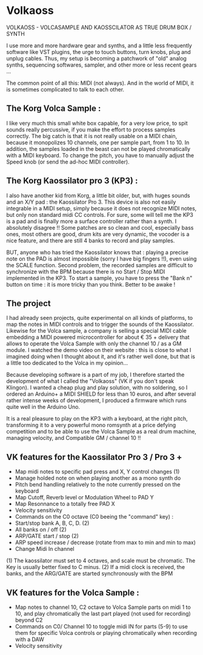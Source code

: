 # Volkaoss
VOLKAOSS -  VOLCASAMPLE AND KAOSSCILATOR AS TRUE DRUM BOX / SYNTH

I use more and more hardware gear and synths, and a little less frequently software like VST plugins, the urge to touch buttons, turn knobs, plug and unplug cables. Thus, my setup is becoming a patchwork of "old" analog synths, sequencing softwares, sampler, and other more or less recent gears ...

The common point of all this: MIDI (not always). And in the world of MIDI, it is sometimes complicated to talk to each other.

## The Korg Volca Sample :

I like very much this small white box capable, for a very low price, to spit sounds really percussive, if you make the effort to process samples correctly. The big catch is that it is not really usable on a MIDI chain, because it monopolizes 10 channels, one per sample part, from 1 to 10.   In addition, the samples loaded in the beast can not be played chromatically with a MIDI keyboard. To change the pitch, you have to manually adjust the Speed knob (or send the ad-hoc MIDI controller).

## The Korg Kaossilator pro 3 (KP3) :
I also have another kid from Korg, a little bit older, but, with huges sounds and an X/Y pad : the Kaossilator Pro 3. This device is also not easily integrable in a MIDI setup, simply because it does not recognize MIDI notes, but only non standard midi CC controls.  For sure, some will tell me the KP3 is a pad and is finally more a surface controller rather than a synth. I absolutely disagree !! Some patches are so clean and cool, especially bass ones, most others are good, drum kits are very dynamic, the vocoder is a nice feature, and there are still 4 banks to record and play samples.

BUT, anyone who has tried the Kaossilator knows that : playing a precise note on the PAD is almost impossible (sorry I have big fingers !!), even using the SCALE function. Second problem, the recorded samples are difficult to synchronize with the BPM because there is no Start / Stop MIDI implemented in the KP3. To start a sample, you have to press the "Bank n" button on time : it is more tricky than you think. Better to be awake ! 

## The project

I had already seen projects, quite experimental on all kinds of platforms, to map the notes in MIDI controls and to trigger the sounds of the Kaossilator. Likewise for the Volca sample, a company is selling a special MIDI cable embedding a MIDI powered microcontroller for about € 35 + delivery that allows to operate the Volca Sample with only the channel 10 / as a GM module. I watched the demo video on their website : this is close to what I imagined doing when I thought about it, and it's rather well done, but that is a little too dedicated to the Volca in my opinion...

Because developing software is a part of my job, I therefore started the development of what I called the "Volkaoss" (VK if you don't speak Klingon). I wanted a cheap plug and play solution, with no soldering, so I ordered an Arduino+ a MIDI SHIELD for less than 10 euros, and after several rather intense weeks of development, I produced a firmware which runs quite well in the Arduino Uno.

It is a real pleasure to play on the KP3 with a keyboard, at the right pitch, transforming it to a very powerful mono romsynth at a price defying competition and to be able to use the Volca Sample as a real drum machine, managing velocity, and Compatible GM / channel 10 !!

## VK features for the Kaossilator Pro 3 / Pro 3 +

- Map midi notes to specific pad press and X, Y control changes (1)
- Manage holded note on when playing another as a mono synth do
- Pitch bend handling relatively to the note currently pressed on the keyboard
- Map Cutoff, Reverb level or Modulation Wheel to PAD Y 
- Map Resonnance to a totally free PAD X
- Velocity sensitivity
- Commands on the C0 octave  (C0 beeing the "command" key) :
- Start/stop bank A, B, C, D.  (2)
- All banks on / off (2)
- ARP/GATE start / stop (2)
- ARP speed increase / decrease (rotate from max to min and min to max)
- Change Midi In channel

(1) The kaossilator must set to 4 octaves, and scale must be chromatic. The Key is usually better fixed to C minus.
(2) If a midi clock is received, the banks, and the ARG/GATE are started synchronously with the BPM



## VK features for the Volca Sample :

- Map notes to channel 10, C2 octave to Volca Sample parts on midi 1 to 10, and play chromatically the last part played (not used for recording) beyond C2
- Commands on C0/ Channel 10 to toggle midi IN for parts (5-9) to use them for specific Volca controls or playing chromatically when recording with a DAW 
- Velocity sensitivity
